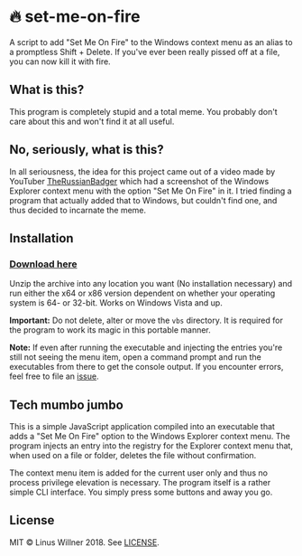 # 🔥 set-me-on-fire

A script to add "Set Me On Fire" to the Windows context menu as an alias to a promptless Shift + Delete. If you've ever been really pissed off at a file, you can now kill it with fire.

## What is this?

This program is completely stupid and a total meme. You probably don't care about this and won't find it at all useful.

## No, seriously, what is this?

In all seriousness, the idea for this project came out of a video made by YouTuber [TheRussianBadger](https://youtube.com/user/TheRussianBadger) which had a screenshot of the Windows Explorer context menu with the option "Set Me On Fire" in it. I tried finding a program that actually added that to Windows, but couldn't find one, and thus decided to incarnate the meme.

## Installation

### [Download here](https://github.com/linuswillner/set-me-on-fire/releases/latest)

Unzip the archive into any location you want (No installation necessary) and run either the x64 or x86 version dependent on whether your operating system is 64- or 32-bit. Works on Windows Vista and up.

**Important:** Do not delete, alter or move the `vbs` directory. It is required for the program to work its magic in this portable manner.

**Note:** If even after running the executable and injecting the entries you're still not seeing the menu item, open a command prompt and run the executables from there to get the console output. If you encounter errors, feel free to file an [issue](https://github.com/linuswillner/set-me-on-fire/issues).

## Tech mumbo jumbo

This is a simple JavaScript application compiled into an executable that adds a "Set Me On Fire" option to the Windows Explorer context menu. The program injects an entry into the registry for the Explorer context menu that, when used on a file or folder, deletes the file without confirmation.

The context menu item is added for the current user only and thus no process privilege elevation is necessary. The program itself is a rather simple CLI interface. You simply press some buttons and away you go.

## License

MIT © Linus Willner 2018. See [LICENSE](LICENSE).
